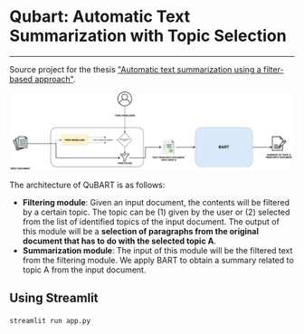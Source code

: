 # Qubart: Automatic Text Summarization with Topic Selection
***

Source project for the thesis ["Automatic text summarization using a filter-based approach"](https://www.researchgate.net/publication/355339249_Automatic_text_summarization_using_a_filter-based_approach).

<img src = "img/QuBART_arquitectura_color.png"></img>

The architecture of QuBART is as follows: 

* **Filtering module**: Given an input document, the contents will be filtered by a certain topic. The topic can be (1) given by the user or (2) selected from the list of identified topics of the input document. The output of this module will be a **selection of paragraphs from the original document that has to do with the selected topic A**. 
* **Summarization module**: The input of this module will be the filtered text from the filtering module. We apply BART to obtain a summary related to topic A from the input document. 

## Using Streamlit 
```streamlit run app.py```
